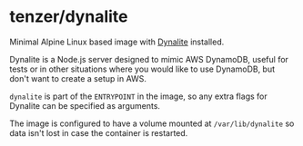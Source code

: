 # tenzer/dynalite

Minimal Alpine Linux based image with [Dynalite] installed.

Dynalite is a Node.js server designed to mimic AWS DynamoDB, useful for tests
or in other situations where you would like to use DynamoDB, but don't want to
create a setup in AWS.

`dynalite` is part of the `ENTRYPOINT` in the image, so any extra flags for
Dynalite can be specified as arguments.

The image is configured to have a volume mounted at `/var/lib/dynalite` so
data isn't lost in case the container is restarted.


[Dynalite]: https://github.com/mhart/dynalite
